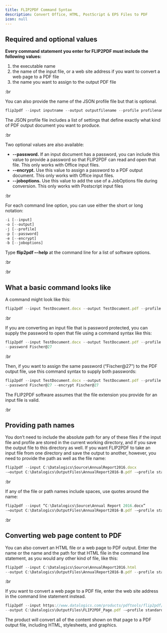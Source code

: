 ```yaml
---
title: FLIP2PDF Command Syntax
description: Convert Office, HTML, PostScript & EPS Files to PDF
icon: null
---
```


## Required and optional values

**Every command statement you enter for FLIP2PDF must include the following values:**

1. the executable name
2. the name of the input file, or a web site address if you want to convert a web page to a PDF file
3. the name you want to assign to the output PDF file

:br

You can also provide the name of the JSON profile file but that is optional.

```js
flip2pdf --input inputname --output outputfilename --profile profilename
```

The JSON profile file includes a list of settings that define exactly what kind of PDF output document you want to produce.

:br

Two optional values are also available:

- **--password.** If an input document has a password, you can include this value to provide a password so that FLIP2PDF can read and open that file. This only works with Office input files.
- **--encrypt.** Use this value to assign a password to a PDF output document. This only works with Office input files.
- **--joboptions.** Use this value to add the use of a JobOptions file during conversion. This only works with Postscript input files

:br

For each command line option, you can use either the short or long notation:

```js
-i [--input]
-o [--output]
-j [--profile]
-p [--password]
-e [--encrypt]
-b [--joboptions]
```

Type **flip2pdf –-help** at the command line for a list of software options.

:br

:br

## What a basic command looks like

A command might look like this:

```js
flip2pdf --input TestDocument.docx --output TestDocument.pdf --profile standard.json
```

:br

If you are converting an input file that is password protected, you can supply the password to open that file using a command syntax like this:

```js
flip2pdf --input TestDocument.docx --output TestDocument.pdf --profile standard.json 
--password Fischer@27
```

:br

Then, if you want to assign the same password (“Fischer\@27”) to the PDF output file, use this command syntax to supply both passwords:

```js
flip2pdf --input TestDocument.docx --output TestDocument.pdf --profile standard.json 
--password Fischer@27 --encrypt Fischer@27
```

The FLIP2PDF software assumes that the file extension you provide for an input file is valid.

:br

## Providing path names

You don’t need to include the absolute path for any of these files if the input file and profile are stored in the current working directory, and if you save the output file to this directory as well. If you want FLIP2PDF to take an input file from one directory and save the output to another, however, you need to provide the path as well as the file name:

```js
flip2pdf --input C:\Datalogics\Source\AnnualReport2016.docx 
-–output C:\Datalogics\OutputFiles\AnnualReport2016-B.pdf -–profile standard.json
```

:br

If any of the file or path names include spaces, use quotes around the name:

```js
flip2pdf --input “C:\Datalogics\Source\Annual Report 2016.docx” 
-–output C:\Datalogics\OutputFiles\AnnualReport2016-B.pdf -–profile standard.json
```

:br

## Converting web page content to PDF

You can also convert an HTML file or a web page to PDF output. Enter the name or the name and the path for that HTML file in the command line statement, as you would any other kind of file, like this:

```js
flip2pdf --input C:\Datalogics\Source\AnnualReport2016.html 
--output C:\Datalogics\OutputFiles\AnnualReport2016-B.pdf --profile standard.json
```

:br

If you want to convert a web page to a PDF file, enter the web site address in the command line statement instead.

```js
flip2pdf --input https://www.datalogics.com/products/pdftools/flip2pdf/ 
--output C:\Datalogics\OutputFiles\FLIP2PDF_Page.pdf -–profile standard.json
```

The product will convert all of the content shown on that page to a PDF output file, including HTML, stylesheets, and graphics.

